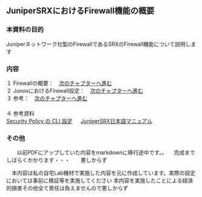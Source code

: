 ## JuniperSRXにおけるFirewall機能の概要

### 本資料の目的
Juniperネットワーク社製のFirewallであるSRXのFirewall機能について説明します
### 内容
１ Firewallの概要：　[次のチャプターへ進む](./Firewall-ovewview.md) <br>
２ JunosにおけるFirewall設定：　[次のチャプターへ進む](./Junos-Firewall-config.md)<br> 
３ 参考：　[次のチャプターへ進む](./Firewall-reference.md)<br>　  
４ 参考資料<br>
  [Security Policy の CLI 設定](https://www.juniper.net/content/dam/www/assets/additional-resources/jp/ja/301-security-policy.pdf)
　  [JuniperSRX日本語マニュアル](https://junipernetworks.zendesk.com/hc/ja/articles/6484920105103-SRX-%E6%97%A5%E6%9C%AC%E8%AA%9E%E3%83%9E%E3%83%8B%E3%83%A5%E3%82%A2%E3%83%AB)
### その他
　　以前PDFにアップしていた内容をmarkdownに移行途中です。。
  　完成までしばらくかかります・・・　　悪しからず
 
 　本内容は私の自宅Lab機材で実施した内容を元に作成しています。実際の設定においては事前に検証等を実施してください
  本内容を実施したことによる経済的損害その他全て責任は負えませんので悪しからず

  
